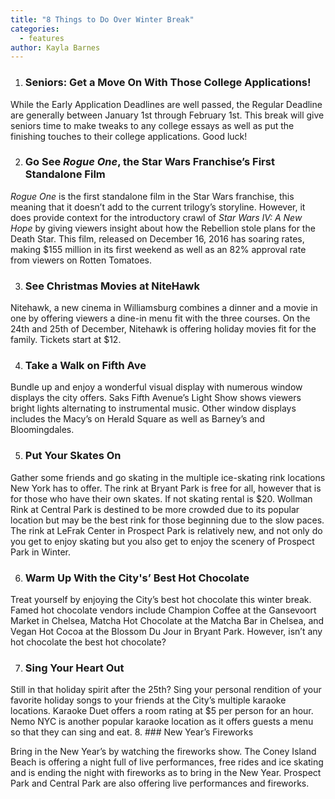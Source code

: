 ```yaml
---
title: "8 Things to Do Over Winter Break"
categories:
  - features
author: Kayla Barnes
---
```


1.  ### Seniors: Get a Move On With Those College Applications!

While the Early Application Deadlines are well passed, the Regular Deadline are generally between January 1st through February 1st. This break will give seniors time to make tweaks to any college essays as well as put the finishing touches to their college applications. Good luck!

2.  ### Go See *Rogue One*, the Star Wars Franchise’s First Standalone Film

*Rogue One* is the first standalone film in the Star Wars franchise, this meaning that it doesn’t add to the current trilogy’s storyline. However, it does provide context for the introductory crawl of *Star Wars IV: A New Hope* by giving viewers insight about how the Rebellion stole plans for the Death Star. This film, released on December 16, 2016 has soaring rates, making $155 million in its first weekend as well as an 82% approval rate from viewers on Rotten Tomatoes.

3.  ### See Christmas Movies at NiteHawk

Nitehawk, a new cinema in Williamsburg combines a dinner and a movie in one by offering viewers a dine-in menu fit with the three courses. On the 24th and 25th of December, Nitehawk is offering holiday movies fit for the family. Tickets start at $12.

4.  ### Take a Walk on Fifth Ave

Bundle up and enjoy a wonderful visual display with numerous window displays the city offers. Saks Fifth Avenue’s Light Show shows viewers bright lights alternating to instrumental music. Other window displays includes the Macy’s on Herald Square as well as Barney’s and Bloomingdales.

5.  ### Put Your Skates On

Gather some friends and go skating in the multiple ice-skating rink locations New York has to offer. The rink at Bryant Park is free for all, however that is for those who have their own skates. If not skating rental is $20. Wollman Rink at Central Park is destined to be more crowded due to its popular location but may be the best rink for those beginning due to the slow paces. The rink at LeFrak Center in Prospect Park is relatively new, and not only do you get to enjoy skating but you also get to enjoy the scenery of Prospect Park in Winter.

6.  ### Warm Up With the City's’ Best Hot Chocolate

Treat yourself by enjoying the City’s best hot chocolate this winter break. Famed hot chocolate vendors include Champion Coffee at the Gansevoort Market in Chelsea, Matcha Hot Chocolate at the Matcha Bar in Chelsea, and Vegan Hot Cocoa at the Blossom Du Jour in Bryant Park. However, isn’t any hot chocolate the best hot chocolate?

7.  ### Sing Your Heart Out

Still in that holiday spirit after the 25th? Sing your personal rendition of your favorite holiday songs to your friends at the City’s multiple karaoke locations. Karaoke Duet offers a room rating at $5 per person for an hour. Nemo NYC is another popular karaoke location as it offers guests a menu so that they can sing and eat.
8.  ### New Year’s Fireworks

Bring in the New Year’s by watching the fireworks show. The Coney Island Beach is offering a night full of live performances, free rides and ice skating and is ending the night with fireworks as to bring in the New Year. Prospect Park and Central Park are also offering live performances and fireworks.
